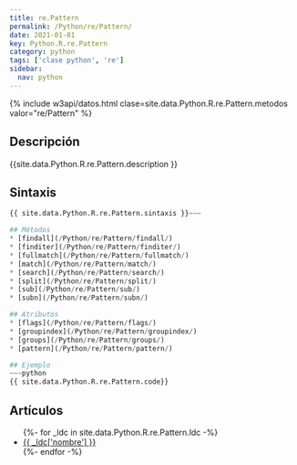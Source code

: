 ```yaml
---
title: re.Pattern
permalink: /Python/re/Pattern/
date: 2021-01-01
key: Python.R.re.Pattern
category: python
tags: ['clase python', 're']
sidebar: 
  nav: python
---
```


{% include w3api/datos.html clase=site.data.Python.R.re.Pattern.metodos valor="re/Pattern" %}

## Descripción
{{site.data.Python.R.re.Pattern.description }}

## Sintaxis
~~~python
{{ site.data.Python.R.re.Pattern.sintaxis }}~~~

## Métodos
* [findall](/Python/re/Pattern/findall/)
* [finditer](/Python/re/Pattern/finditer/)
* [fullmatch](/Python/re/Pattern/fullmatch/)
* [match](/Python/re/Pattern/match/)
* [search](/Python/re/Pattern/search/)
* [split](/Python/re/Pattern/split/)
* [sub](/Python/re/Pattern/sub/)
* [subn](/Python/re/Pattern/subn/)

## Atributos
* [flags](/Python/re/Pattern/flags/)
* [groupindex](/Python/re/Pattern/groupindex/)
* [groups](/Python/re/Pattern/groups/)
* [pattern](/Python/re/Pattern/pattern/)

## Ejemplo
~~~python
{{ site.data.Python.R.re.Pattern.code}}
~~~

## Artículos
<ul>
{%- for _ldc in site.data.Python.R.re.Pattern.ldc -%}
   <li>
       <a href="{{_ldc['url'] }}">{{ _ldc['nombre'] }}</a>
   </li>
{%- endfor -%}
</ul>
